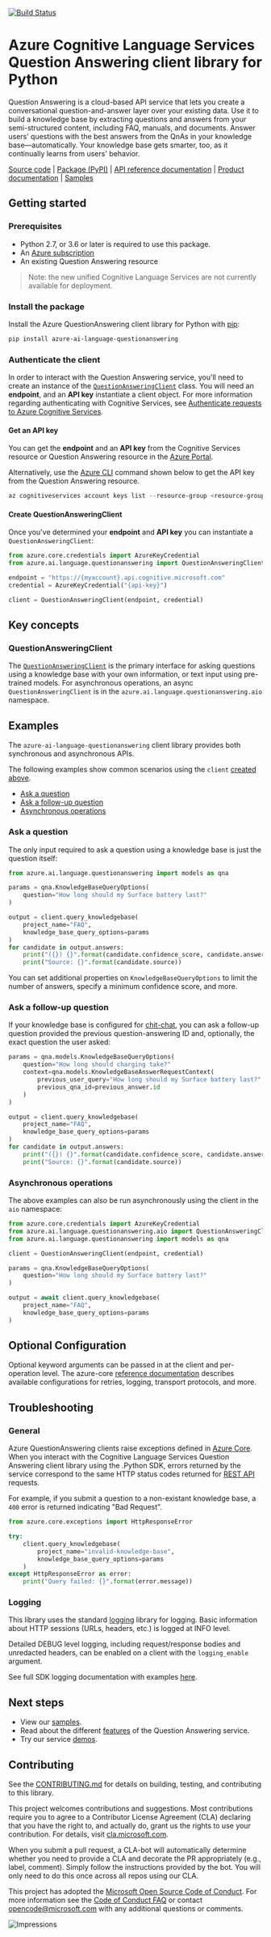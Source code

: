 [![Build Status](https://dev.azure.com/azure-sdk/public/_apis/build/status/azure-sdk-for-python.client?branchName=main)](https://dev.azure.com/azure-sdk/public/_build/latest?definitionId=46?branchName=main)

# Azure Cognitive Language Services Question Answering client library for Python

Question Answering is a cloud-based API service that lets you create a conversational question-and-answer layer over your existing data. Use it to build a knowledge base by extracting questions and answers from your semi-structured content, including FAQ, manuals, and documents. Answer users’ questions with the best answers from the QnAs in your knowledge base—automatically. Your knowledge base gets smarter, too, as it continually learns from users' behavior.

[Source code][questionanswering_client_src] | [Package (PyPI)][questionanswering_pypi_package] | [API reference documentation][questionanswering_refdocs] | [Product documentation][questionanswering_docs] | [Samples][questionanswering_samples]

## Getting started

### Prerequisites

* Python 2.7, or 3.6 or later is required to use this package.
* An [Azure subscription][azure_subscription]
* An existing Question Answering resource

> Note: the new unified Cognitive Language Services are not currently available for deployment.

### Install the package

Install the Azure QuestionAnswering client library for Python with [pip][pip_link]:

```bash
pip install azure-ai-language-questionanswering
```

### Authenticate the client

In order to interact with the Question Answering service, you'll need to create an instance of the [`QuestionAnsweringClient`][questionanswering_client_class] class. You will need an **endpoint**, and an **API key** instantiate a client object. For more information regarding authenticating with Cognitive Services, see [Authenticate requests to Azure Cognitive Services][cognitive_auth].

#### Get an API key

You can get the **endpoint** and an **API key** from the Cognitive Services resource or Question Answering resource in the [Azure Portal][azure_portal].

Alternatively, use the [Azure CLI][azure_cli] command shown below to get the API key from the Question Answering resource.

```powershell
az cognitiveservices account keys list --resource-group <resource-group-name> --name <resource-name>
```

#### Create QuestionAnsweringClient

Once you've determined your **endpoint** and **API key** you can instantiate a `QuestionAnsweringClient`:

```python
from azure.core.credentials import AzureKeyCredential
from azure.ai.language.questionanswering import QuestionAnsweringClient

endpoint = "https://{myaccount}.api.cognitive.microsoft.com"
credential = AzureKeyCredential("{api-key}")

client = QuestionAnsweringClient(endpoint, credential)
```

## Key concepts

### QuestionAnsweringClient

The [`QuestionAnsweringClient`][questionanswering_client_class] is the primary interface for asking questions using a knowledge base with your own information, or text input using pre-trained models. 
For asynchronous operations, an async `QuestionAnsweringClient` is in the `azure.ai.language.questionanswering.aio` namespace.

## Examples

The `azure-ai-language-questionanswering` client library provides both synchronous and asynchronous APIs.

The following examples show common scenarios using the `client` [created above](#create-questionansweringclient).
- [Ask a question](#ask-a-question)
- [Ask a follow-up question](#ask-a-follow-up-question)
- [Asynchronous operations](#asynchronous-operations)

### Ask a question

The only input required to ask a question using a knowledge base is just the question itself:

```python
from azure.ai.language.questionanswering import models as qna

params = qna.KnowledgeBaseQueryOptions(
    question="How long should my Surface battery last?"
)

output = client.query_knowledgebase(
    project_name="FAQ",
    knowledge_base_query_options=params
)
for candidate in output.answers:
    print("({}) {}".format(candidate.confidence_score, candidate.answer))
    print("Source: {}".format(candidate.source))

```

You can set additional properties on `KnowledgeBaseQueryOptions` to limit the number of answers, specify a minimum confidence score, and more.

### Ask a follow-up question

If your knowledge base is configured for [chit-chat][questionanswering_docs_chat], you can ask a follow-up question provided the previous question-answering ID and, optionally, the exact question the user asked:

```python
params = qna.models.KnowledgeBaseQueryOptions(
    question="How long should charging take?"
    context=qna.models.KnowledgeBaseAnswerRequestContext(
        previous_user_query="How long should my Surface battery last?",
        previous_qna_id=previous_answer.id
    )
)

output = client.query_knowledgebase(
    project_name="FAQ",
    knowledge_base_query_options=params
)
for candidate in output.answers:
    print("({}) {}".format(candidate.confidence_score, candidate.answer))
    print("Source: {}".format(candidate.source))

```
### Asynchronous operations

The above examples can also be run asynchronously using the client in the `aio` namespace:
```python
from azure.core.credentials import AzureKeyCredential
from azure.ai.language.questionanswering.aio import QuestionAnsweringClient
from azure.ai.language.questionanswering import models as qna

client = QuestionAnsweringClient(endpoint, credential)

params = qna.KnowledgeBaseQueryOptions(
    question="How long should my Surface battery last?"
)

output = await client.query_knowledgebase(
    project_name="FAQ",
    knowledge_base_query_options=params
)
```

## Optional Configuration
Optional keyword arguments can be passed in at the client and per-operation level. The azure-core [reference documentation][azure_core_ref_docs] describes available configurations for retries, logging, transport protocols, and more.

## Troubleshooting

### General
Azure QuestionAnswering clients raise exceptions defined in [Azure Core][azure_core_readme].
When you interact with the Cognitive Language Services Question Answering client library using the .Python SDK, errors returned by the service correspond to the same HTTP status codes returned for [REST API][questionanswering_rest_docs] requests.

For example, if you submit a question to a non-existant knowledge base, a `400` error is returned indicating "Bad Request".

```python
from azure.core.exceptions import HttpResponseError

try:
    client.query_knowledgebase(
        project_name="invalid-knowledge-base",
        knowledge_base_query_options=params
    )
except HttpResponseError as error:
    print("Query failed: {}".format(error.message))
```

### Logging
This library uses the standard
[logging][python_logging] library for logging.
Basic information about HTTP sessions (URLs, headers, etc.) is logged at INFO
level.

Detailed DEBUG level logging, including request/response bodies and unredacted
headers, can be enabled on a client with the `logging_enable` argument.

See full SDK logging documentation with examples [here][sdk_logging_docs].

## Next steps

* View our [samples][questionanswering_samples].
* Read about the different [features][questionanswering_docs_features] of the Question Answering service.
* Try our service [demos][questionanswering_docs_demos].

## Contributing

See the [CONTRIBUTING.md][contributing] for details on building, testing, and contributing to this library.

This project welcomes contributions and suggestions. Most contributions require you to agree to a Contributor License Agreement (CLA) declaring that you have the right to, and actually do, grant us the rights to use your contribution. For details, visit [cla.microsoft.com][cla].

When you submit a pull request, a CLA-bot will automatically determine whether you need to provide a CLA and decorate the PR appropriately (e.g., label, comment). Simply follow the instructions provided by the bot. You will only need to do this once across all repos using our CLA.

This project has adopted the [Microsoft Open Source Code of Conduct][code_of_conduct]. For more information see the [Code of Conduct FAQ][coc_faq] or contact [opencode@microsoft.com][coc_contact] with any additional questions or comments.

<!-- LINKS -->
[azure_cli]: https://docs.microsoft.com/cli/azure/
[azure_portal]: https://portal.azure.com/
[azure_subscription]: https://azure.microsoft.com/free/
[cla]: https://cla.microsoft.com
[coc_contact]: mailto:opencode@microsoft.com
[coc_faq]: https://opensource.microsoft.com/codeofconduct/faq/
[code_of_conduct]: https://opensource.microsoft.com/codeofconduct/
[cognitive_auth]: https://docs.microsoft.com/azure/cognitive-services/authentication/
[contributing]: https://github.com/Azure/azure-sdk-for-python/blob/main/CONTRIBUTING.md
[python_logging]: https://docs.python.org/3/library/logging.html
[sdk_logging_docs]: https://docs.microsoft.com/azure/developer/python/azure-sdk-logging
[azure_core_ref_docs]: https://azuresdkdocs.blob.core.windows.net/$web/python/azure-core/latest/azure.core.html
[azure_core_readme]: https://github.com/Azure/azure-sdk-for-python/blob/main/sdk/core/azure-core/README.md
[pip_link]:https://pypi.org/project/pip/
[questionanswering_client_class]: https://github.com/Azure/azure-sdk-for-python/blob/main/sdk/cognitivelanguage/azure-ai-language-questionanswering/azure/ai/language/questionanswering/_question_answering_client.py#L27
[questionanswering_client_src]: https://github.com/Azure/azure-sdk-for-python/tree/main/sdk/cognitivelanguage/azure-ai-language-questionanswering/
[questionanswering_docs]: https://azure.microsoft.com/services/cognitive-services/qna-maker/
[questionanswering_docs_chat]: https://docs.microsoft.com/azure/cognitive-services/qnamaker/how-to/chit-chat-knowledge-base
[questionanswering_docs_demos]: https://azure.microsoft.com/services/cognitive-services/qna-maker/#demo
[questionanswering_docs_features]: https://azure.microsoft.com/services/cognitive-services/qna-maker/#features
[questionanswering_pypi_package]: https://github.com/Azure/azure-sdk-for-python/tree/main/sdk/cognitivelanguage/azure-ai-language-questionanswering/
[questionanswering_refdocs]: https://github.com/Azure/azure-sdk-for-python/tree/main/sdk/cognitivelanguage/azure-ai-language-questionanswering/
[questionanswering_rest_docs]: https://docs.microsoft.com/rest/api/cognitiveservices-qnamaker/
[questionanswering_samples]: https://github.com/Azure/azure-sdk-for-python/tree/main/sdk/cognitivelanguage/azure-ai-language-questionanswering/samples/README.md

![Impressions](https://azure-sdk-impressions.azurewebsites.net/api/impressions/azure-sdk-for-python%2Fsdk%2Ftemplate%2Fazure-template%2FREADME.png)
